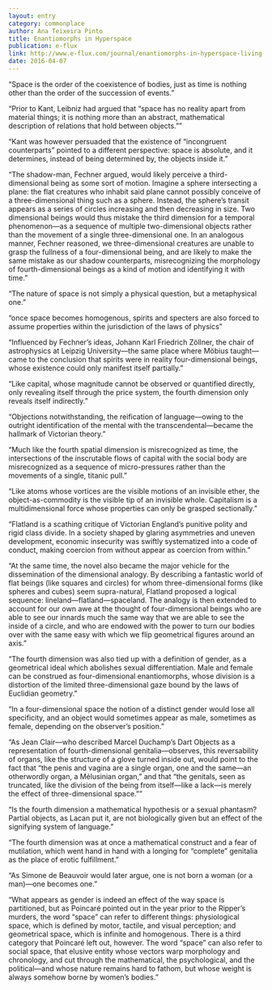 ```yaml
---
layout: entry
category: commonplace
author: Ana Teixeira Pinto
title: Enantiomorphs in Hyperspace
publication: e-flux
link: http://www.e-flux.com/journal/enantiomorphs-in-hyperspace-living-and-dying-on-the-fourth-dimension/
date: 2016-04-07
---
```


“Space is the order of the coexistence of bodies, just as time is nothing other than the order of the succession of events.”

“Prior to Kant, Leibniz had argued that “space has no reality apart from material things; it is nothing more than an abstract, mathematical description of relations that hold between objects.””

“Kant was however persuaded that the existence of “incongruent counterparts” pointed to a different perspective: space is absolute, and it determines, instead of being determined by, the objects inside it.”

“The shadow-man, Fechner argued, would likely perceive a third-dimensional being as some sort of motion. Imagine a sphere intersecting a plane: the flat creatures who inhabit said plane cannot possibly conceive of a three-dimensional thing such as a sphere. Instead, the sphere’s transit appears as a series of circles increasing and then decreasing in size. Two dimensional beings would thus mistake the third dimension for a temporal phenomenon––as a sequence of multiple two-dimensional objects rather than the movement of a single three-dimensional one. In an analogous manner, Fechner reasoned, we three-dimensional creatures are unable to grasp the fullness of a four-dimensional being, and are likely to make the same mistake as our shadow counterparts, misrecognizing the morphology of fourth-dimensional beings as a kind of motion and identifying it with time.”

“The nature of space is not simply a physical question, but a metaphysical one.”

“once space becomes homogenous, spirits and specters are also forced to assume properties within the jurisdiction of the laws of physics”

“Influenced by Fechner’s ideas, Johann Karl Friedrich Zöllner, the chair of astrophysics at Leipzig University—the same place where Möbius taught––came to the conclusion that spirits were in reality four-dimensional beings, whose existence could only manifest itself partially.”

“Like capital, whose magnitude cannot be observed or quantified directly, only revealing itself through the price system, the fourth dimension only reveals itself indirectly.”

“Objections notwithstanding, the reification of language––owing to the outright identification of the mental with the transcendental—became the hallmark of Victorian theory.”

“Much like the fourth spatial dimension is misrecognized as time, the intersections of the inscrutable flows of capital with the social body are misrecognized as a sequence of micro-pressures rather than the movements of a single, titanic pull.”

“Like atoms whose vortices are the visible motions of an invisible ether, the object-as-commodity is the visible tip of an invisible whole. Capitalism is a multidimensional force whose properties can only be grasped sectionally.”

“Flatland is a scathing critique of Victorian England’s punitive polity and rigid class divide. In a society shaped by glaring asymmetries and uneven development, economic insecurity was swiftly systematized into a code of conduct, making coercion from without appear as coercion from within.”

“At the same time, the novel also became the major vehicle for the dissemination of the dimensional analogy. By describing a fantastic world of flat beings (like squares and circles) for whom three-dimensional forms (like spheres and cubes) seem supra-natural, Flatland proposed a logical sequence: lineland—flatland—spaceland. The analogy is then extended to account for our own awe at the thought of four-dimensional beings who are able to see our innards much the same way that we are able to see the inside of a circle, and who are endowed with the power to turn our bodies over with the same easy with which we flip geometrical figures around an axis.”

“The fourth dimension was also tied up with a definition of gender, as a geometrical ideal which abolishes sexual differentiation. Male and female can be construed as four-dimensional enantiomorphs, whose division is a distortion of the limited three-dimensional gaze bound by the laws of Euclidian geometry.”

“In a four-dimensional space the notion of a distinct gender would lose all specificity, and an object would sometimes appear as male, sometimes as female, depending on the observer’s position.”

“As Jean Clair—who described Marcel Duchamp’s Dart Objects as a representation of fourth-dimensional genitalia—observes, this reversability of organs, like the structure of a glove turned inside out, would point to the fact that “the penis and vagina are a single organ, one and the same—an otherwordly organ, a Mélusinian organ,” and that “the genitals, seen as truncated, like the division of the being from itself—like a lack—is merely the effect of three-dimensional space.””

“Is the fourth dimension a mathematical hypothesis or a sexual phantasm? Partial objects, as Lacan put it, are not biologically given but an effect of the signifying system of language.”

“The fourth dimension was at once a mathematical construct and a fear of mutilation, which went hand in hand with a longing for “complete” genitalia as the place of erotic fulfillment.”

“As Simone de Beauvoir would later argue, one is not born a woman (or a man)—one becomes one.”

“What appears as gender is indeed an effect of the way space is partitioned, but as Poincaré pointed out in the year prior to the Ripper’s murders, the word “space” can refer to different things: physiological space, which is defined by motor, tactile, and visual perception; and geometrical space, which is infinite and homogenous. There is a third category that Poincaré left out, however. The word “space” can also refer to social space, that elusive entity whose vectors warp morphology and chronology, and cut through the mathematical, the psychological, and the political—and whose nature remains hard to fathom, but whose weight is always somehow borne by women’s bodies.”
